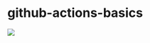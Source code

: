 # github-actions-basics

![](https://github.com/muratx10/github-actions-basics/actions/workflows/basic-actions.yml/badge.svg?branch=main)
